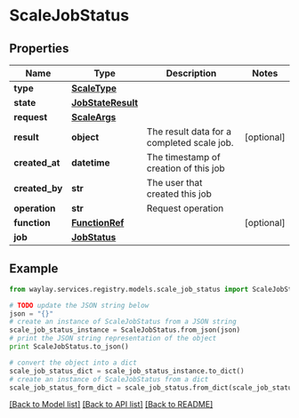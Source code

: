 # ScaleJobStatus


## Properties

Name | Type | Description | Notes
------------ | ------------- | ------------- | -------------
**type** | [**ScaleType**](ScaleType.md) |  | 
**state** | [**JobStateResult**](JobStateResult.md) |  | 
**request** | [**ScaleArgs**](ScaleArgs.md) |  | 
**result** | **object** | The result data for a completed scale job. | [optional] 
**created_at** | **datetime** | The timestamp of creation of this job | 
**created_by** | **str** | The user that created this job | 
**operation** | **str** | Request operation | 
**function** | [**FunctionRef**](FunctionRef.md) |  | [optional] 
**job** | [**JobStatus**](JobStatus.md) |  | 

## Example

```python
from waylay.services.registry.models.scale_job_status import ScaleJobStatus

# TODO update the JSON string below
json = "{}"
# create an instance of ScaleJobStatus from a JSON string
scale_job_status_instance = ScaleJobStatus.from_json(json)
# print the JSON string representation of the object
print ScaleJobStatus.to_json()

# convert the object into a dict
scale_job_status_dict = scale_job_status_instance.to_dict()
# create an instance of ScaleJobStatus from a dict
scale_job_status_form_dict = scale_job_status.from_dict(scale_job_status_dict)
```
[[Back to Model list]](../README.md#documentation-for-models) [[Back to API list]](../README.md#documentation-for-api-endpoints) [[Back to README]](../README.md)


